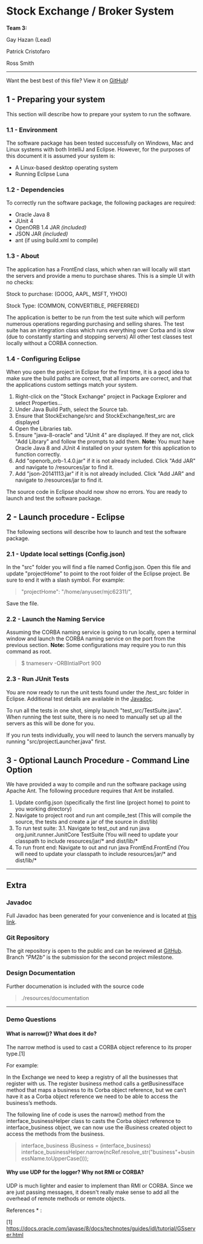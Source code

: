 # Stock Exchange / Broker System

**Team 3:**

Gay Hazan (Lead)

Patrick Cristofaro 

Ross Smith

---

Want the best best of this file? View it on [GitHub](https://github.com/pcristo/mjc62311/tree/PM2b)! 

## 1 - Preparing your system
This section will describe how to prepare your system to run the software.

### 1.1 - Environment
The software package has been tested successfully on Windows, Mac and Linux systems with both IntelliJ and Eclipse. However, 
for the purposes of this document it is assumed your system is:

  * A Linux-based desktop operating system
  * Running Eclipse Luna

### 1.2 - Dependencies
To correctly run the software package, the following packages are required:

  * Oracle Java 8  
  * JUnit 4   
  * OpenORB 1.4 JAR *(included)*  
  * JSON JAR *(included)*
  * ant (if using build.xml to compile)


### 1.3 - About
The application has a FrontEnd class, which when ran will locally will start the servers and provide a menu to purchase
shares.  This is a simple UI with no checks:

Stock to purchase: (GOOG, AAPL, MSFT, YHOO)

Stock Type: (COMMON, CONVERTIBLE, PREFERRED)

The application is better to be run from the test suite which will perform numerous operations regarding purchasing and selling shares.
The test suite has an integration class which runs everything over Corba and is slow (due to constantly starting and stopping servers)
All other test classes test locally without a CORBA connection.

### 1.4 - Configuring Eclipse
When you open the project in Eclipse for the first time, it is a good idea to make sure the build paths are correct, that all imports are correct, and that the applications custom settings match your system.

1. Right-click on the "Stock Exchange" project in Package Explorer and select Properties...
2. Under Java Build Path, select the Source tab.
3. Ensure that StockExchange/src and StockExchange/test_src are displayed
4. Open the Libraries tab.
5. Ensure "java-8-oracle" and "JUnit 4" are displayed. If they are not, click "Add Library" and follow the prompts 
to add them. **Note:** You must have Oracle Java 8 and JUnit 4 installed on your system for this application to function correctly.
6. Add "openorb_orb-1.4.0.jar" if it is not already included. Click "Add JAR" and navigate to /resources/jar to find it.
7. Add "json-20141113.jar" if it is not already included. Click "Add JAR" and navigate to /resources/jar to find it.

The source code in Eclipse should now show no errors. You are ready to launch and test the software package.


## 2 - Launch procedure - Eclipse
The following sections will describe how to launch and test the software package.

### 2.1 - Update local settings (Config.json)
In the "src" folder you will find a file named Config.json. Open this file and update "projectHome" to point to the root folder of the Eclipse project. Be sure to end it with a slash symbol. For example:

>"projectHome": "/home/anyuser/mjc62311/",

Save the file.

### 2.2 - Launch the Naming Service
Assuming the CORBA naming service is going to run locally, open a terminal window and launch the CORBA naming service on the port from the previous section. **Note:** Some configurations may require you to run this command as root.

> $ tnameserv -ORBIntialPort 900

### 2.3 - Run JUnit Tests
You are now ready to run the unit tests found under the /test_src folder in Eclipse. Additional test details are available in the [Javadoc](http://users.encs.concordia.ca/~patrickc/).

To run all the tests in one shot, simply launch "test_src/TestSuite.java". When running the test suite, there is no need to manually set up all the servers as this will be done for you.

If you run tests individually, you will need to launch the servers manually by running "src/projectLauncher.java" first.

## 3 - Optional Launch Procedure - Command Line Option
We have provided a way to compile and run the software package using Apache Ant. The following procedure requires that Ant be installed.

1. Update config.json (specifically the first line (project home) to point to you working directory)
2. Navigate to project root and run ant compile_test (This will compile the source, the tests and create a jar of the source in dist/lib)
3. To run test suite: 3.1.  Navigate to test_out and run java org.junit.runner.JunitCore TestSuite (You will need to update your classpath to include resources/jar/* and dist/lib/*
4. To run front end: Navigate to out and run java FrontEnd.FrontEnd (You will need to update your classpath to include resources/jar/* and dist/lib/*

---

## Extra
### Javadoc
Full Javadoc has been generated for your convenience and is located at [this link](http://users.encs.concordia.ca/~patrickc/).

### Git Repository
The git repository is open to the public and can be reviewed at [GitHub](https://github.com/pcristo/mjc62311/tree/PM2b). Branch *"PM2b"* is the submission for the second project milestone.

### Design Documentation
Further documenation is included with the source code

> ./resources/documentation

---

### Demo Questions
#### What is narrow()? What does it do?
The narrow method is used to cast a CORBA object reference to its proper type.[1]

For example:

In the Exchange we need to keep a registry of all the businesses that register with us. The register business method calls a getBusinessIface method that maps a business to its Corba object reference, but we can’t have it as a Corba object reference we need to be able to access the business’s methods.

The following line of code is uses the narrow() method from the interface_businessHelper class to casts the Corba object reference to interface_business object, we can now use the iBusiness created object to access the methods from the business.

>interface_business iBusiness =
> (interface_business) interface_businessHelper.narrow(ncRef.resolve_str("business"+businessName.toUpperCase()));

#### Why use UDP for the logger? Why not RMI or CORBA?
UDP is much lighter and easier to implement than RMI or CORBA. Since we are just passing messages, it doesn't really make sense to add all the overhead of remote methods or remote objects.


References * :

[1] https://docs.oracle.com/javase/8/docs/technotes/guides/idl/tutorial/GSserver.html 